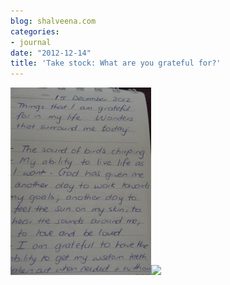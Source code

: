 ```yaml
---
blog: shalveena.com
categories:
- journal
date: "2012-12-14"
title: 'Take stock: What are you grateful for?'
---
```


[![](images/93bfd-dscf2732.jpg)![](https://shalveena.files.wordpress.com/2012/12/93bfd-dscf2732.jpg?w=225)](https://shalveena.files.wordpress.com/2012/12/98b92-dscf2731.jpg)